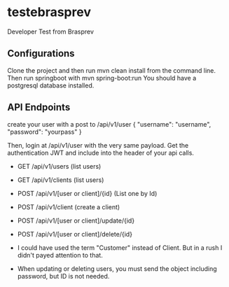 # testebrasprev
Developer Test from Brasprev

## Configurations
Clone the project and then run mvn clean install from the command line. Then run springboot with mvn spring-boot:run
You should have a postgresql database installed.

## API Endpoints
create your user with a post to /api/v1/user
{
	"username": "username",
	"password": "yourpass"
}

Then, login at /api/v1/user with the very same payload. Get the authentication JWT and include into the header of your api calls.

* GET /api/v1/users (list users)
* GET /api/v1/clients (list users)
* POST /api/v1/[user or client]/{id} (List one by Id)
* POST /api/v1/client (create a client)
* POST /api/v1/[user or client]/update/{id}
* POST /api/v1/[user or client]/delete/{id}

* I could have used the term "Customer" instead of Client. But in a rush I didn't payed attention to that.

- When updating or deleting users, you must send the object including password, but ID is not needed.
